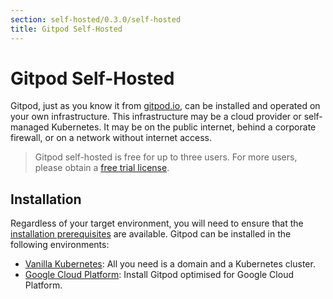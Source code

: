 ```yaml
---
section: self-hosted/0.3.0/self-hosted
title: Gitpod Self-Hosted
---
```


# Gitpod Self-Hosted

Gitpod, just as you know it from [gitpod.io](https://gitpod.io), can be installed and operated on your own infrastructure.
This infrastructure may be a cloud provider or self-managed Kubernetes. It may be on the public internet, behind a corporate firewall, or on a network without internet access.

> Gitpod self-hosted is free for up to three users.
> For more users, please obtain a [free trial license](https://gitpod.io/selfhosted-trial/).

## Installation

Regardless of your target environment, you will need to ensure that the [installation prerequisites](./install/prepare-installation/) are available.
Gitpod can be installed in the following environments:

- [Vanilla Kubernetes](./install/install-on-kubernetes/): All you need is a domain and a Kubernetes cluster.
- [Google Cloud Platform](./install/install-on-gcp-script/): Install Gitpod optimised for Google Cloud Platform.
